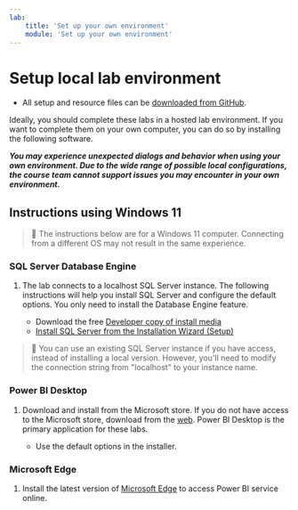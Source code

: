 ```yaml
---
lab:
    title: 'Set up your own environment'
    module: 'Set up your own environment'
---
```


# Setup local lab environment

- All setup and resource files can be [downloaded from GitHub](https://github.com/MicrosoftLearning/PL-300-Microsoft-Power-BI-Data-Analyst/raw/Main/Allfiles/AllfilesDownload.zip).

Ideally, you should complete these labs in a hosted lab environment. If you want to complete them on your own computer, you can do so by installing the following software.

***You may experience unexpected dialogs and behavior when using your own environment. Due to the wide range of possible local configurations, the course team cannot support issues you may encounter in your own environment.***

## Instructions using Windows 11

> &#128221; The instructions below are for a Windows 11 computer. Connecting from a different OS may not result in the same experience.

### SQL Server Database Engine

1. The lab connects to a localhost SQL Server instance. The following instructions will help you install SQL Server and configure the default options. You only need to install the Database Engine feature.

    - Download the free [Developer copy of install media](https://www.microsoft.com/sql-server/sql-server-downloads?SilentAuth=1&f=255&MSPPError=-2147217396&rtc=1)
    - [Install SQL Server from the Installation Wizard (Setup)](https://learn.microsoft.com/sql/database-engine/install-windows/install-sql-server-from-the-installation-wizard-setup)

> &#128221; You can use an existing SQL Server instance if you have access, instead of installing a local version. However, you'll need to modify the connection string from "localhost" to your instance name.

### Power BI Desktop

1. Download and install from the Microsoft store. If you do not have access to the Microsoft store, download from the [web](https://www.microsoft.com/download/details.aspx?id=58494). Power BI Desktop is the primary application for these labs.

    - Use the default options in the installer.

### Microsoft Edge

1. Install the latest version of [Microsoft Edge](https://microsoft.com/edge) to access Power BI service online.
